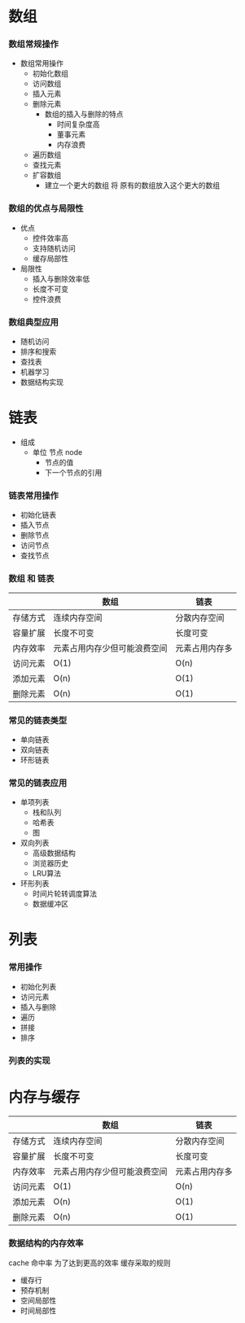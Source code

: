 <!--
 * @Author: 崩布猪
 * @Date: 2024-03-15 11:48:48
 * @LastEditors: 崩布猪
 * @LastEditTime: 2024-04-11 15:24:41
 * @FilePath: \数据结构\4_数组与链表.md
 * @Description: 
 * 
 -->
# 数组
### 数组常规操作
- 数组常用操作
  - 初始化数组
  - 访问数组
  - 插入元素
  - 删除元素
    - 数组的插入与删除的特点
      - 时间复杂度高
      - 董事元素
      - 内存浪费
  - 遍历数组
  - 查找元素
  - 扩容数组
    - 建立一个更大的数组 将 原有的数组放入这个更大的数组
### 数组的优点与局限性
- 优点
  - 控件效率高
  - 支持随机访问
  - 缓存局部性
- 局限性
  - 插入与删除效率低
  - 长度不可变
  - 控件浪费
### 数组典型应用
- 随机访问
- 排序和搜索
- 查找表
- 机器学习
- 数据结构实现
# 链表
- 组成
  - 单位 节点 node
    - 节点的值
    - 下一个节点的引用
### 链表常用操作
- 初始化链表
- 插入节点
- 删除节点
- 访问节点
- 查找节点
### 数组 和 链表
|  | 数组 | 链表 |
| ------ | ------ | ------ |
| 存储方式 | 连续内存空间 | 分散内存空间 |
| 容量扩展 | 长度不可变 | 长度可变 |
| 内存效率 | 元素占用内存少但可能浪费空间 | 元素占用内存多 |
| 访问元素 | O(1) | O(n) |
| 添加元素 | O(n) | O(1) |
| 删除元素 | O(n) | O(1) |
### 常见的链表类型
- 单向链表
- 双向链表
- 环形链表
### 常见的链表应用
- 单项列表
  - 栈和队列
  - 哈希表
  - 图
- 双向列表
  - 高级数据结构
  - 浏览器历史
  - LRU算法
- 环形列表
  - 时间片轮转调度算法
  - 数据缓冲区
# 列表
### 常用操作
- 初始化列表
- 访问元素
- 插入与删除
- 遍历
- 拼接
- 排序
### 列表的实现

# 内存与缓存
|  | 数组 | 链表 |
| ------ | ------ | ------ |
| 存储方式 | 连续内存空间 | 分散内存空间 |
| 容量扩展 | 长度不可变 | 长度可变 |
| 内存效率 | 元素占用内存少但可能浪费空间 | 元素占用内存多 |
| 访问元素 | O(1) | O(n) |
| 添加元素 | O(n) | O(1) |
| 删除元素 | O(n) | O(1) |
### 数据结构的内存效率
cache 命中率
为了达到更高的效率 缓存采取的规则
- 缓存行
- 预存机制
- 空间局部性
- 时间局部性